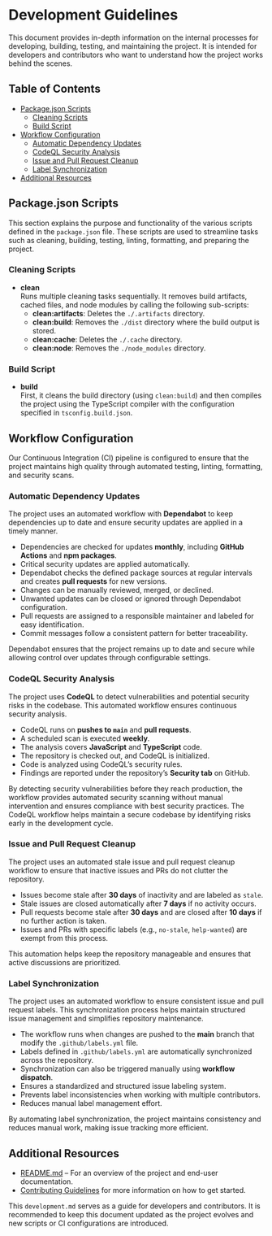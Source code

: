 # Development Guidelines <!-- omit in toc -->

This document provides in-depth information on the internal processes for developing,
building, testing, and maintaining the project. It is intended for developers and
contributors who want to understand how the project works behind the scenes.

## Table of Contents <!-- omit in toc -->

- [Package.json Scripts](#packagejson-scripts)
  - [Cleaning Scripts](#cleaning-scripts)
  - [Build Script](#build-script)
- [Workflow Configuration](#workflow-configuration)
  - [Automatic Dependency Updates](#automatic-dependency-updates)
  - [CodeQL Security Analysis](#codeql-security-analysis)
  - [Issue and Pull Request Cleanup](#issue-and-pull-request-cleanup)
  - [Label Synchronization](#label-synchronization)
- [Additional Resources](#additional-resources)

## Package.json Scripts

This section explains the purpose and functionality of the various scripts defined
in the `package.json` file. These scripts are used to streamline tasks such as
cleaning, building, testing, linting, formatting, and preparing the project.

### Cleaning Scripts

- **clean**  
  Runs multiple cleaning tasks sequentially. It removes build artifacts, cached files,
  and node modules by calling the following sub-scripts:
  - **clean:artifacts**: Deletes the `./.artifacts` directory.
  - **clean:build**: Removes the `./dist` directory where the build output is stored.
  - **clean:cache**: Deletes the `./.cache` directory.
  - **clean:node**: Removes the `./node_modules` directory.

### Build Script

- **build**  
  First, it cleans the build directory (using `clean:build`) and then compiles
  the project using the TypeScript compiler with the configuration specified in `tsconfig.build.json`.

## Workflow Configuration

Our Continuous Integration (CI) pipeline is configured to ensure that the project
maintains high quality through automated testing, linting, formatting, and
security scans.

### Automatic Dependency Updates

The project uses an automated workflow with **Dependabot** to keep dependencies
up to date and ensure security updates are applied in a timely manner.

- Dependencies are checked for updates **monthly**, including **GitHub Actions**
  and **npm packages**.
- Critical security updates are applied automatically.
- Dependabot checks the defined package sources at regular intervals and creates
  **pull requests** for new versions.
- Changes can be manually reviewed, merged, or declined.
- Unwanted updates can be closed or ignored through Dependabot configuration.
- Pull requests are assigned to a responsible maintainer and labeled for easy identification.
- Commit messages follow a consistent pattern for better traceability.

Dependabot ensures that the project remains up to date and secure while allowing
control over updates through configurable settings.

### CodeQL Security Analysis

The project uses **CodeQL** to detect vulnerabilities and potential security risks
in the codebase. This automated workflow ensures continuous security analysis.

- CodeQL runs on **pushes to `main`** and **pull requests**.
- A scheduled scan is executed **weekly**.
- The analysis covers **JavaScript** and **TypeScript** code.
- The repository is checked out, and CodeQL is initialized.
- Code is analyzed using CodeQL’s security rules.
- Findings are reported under the repository’s **Security tab** on GitHub.

By detecting security vulnerabilities before they reach production, the workflow
provides automated security scanning without manual intervention and ensures
compliance with best security practices. The CodeQL workflow helps maintain a
secure codebase by identifying risks early in the development cycle.

### Issue and Pull Request Cleanup

The project uses an automated stale issue and pull request cleanup workflow to
ensure that inactive issues and PRs do not clutter the repository.

- Issues become stale after **30 days** of inactivity and are labeled as `stale`.
- Stale issues are closed automatically after **7 days** if no activity occurs.
- Pull requests become stale after **30 days** and are closed after **10 days**
  if no further action is taken.
- Issues and PRs with specific labels (e.g., `no-stale`, `help-wanted`) are
  exempt from this process.

This automation helps keep the repository manageable and ensures that active
discussions are prioritized.

### Label Synchronization

The project uses an automated workflow to ensure consistent issue and pull
request labels. This synchronization process helps maintain structured issue
management and simplifies repository maintenance.

- The workflow runs when changes are pushed to the **main** branch that modify
  the `.github/labels.yml` file.
- Labels defined in `.github/labels.yml` are automatically synchronized across
  the repository.
- Synchronization can also be triggered manually using **workflow dispatch**.
- Ensures a standardized and structured issue labeling system.
- Prevents label inconsistencies when working with multiple contributors.
- Reduces manual label management effort.

By automating label synchronization, the project maintains consistency and
reduces manual work, making issue tracking more efficient.

## Additional Resources

- [README.md][REF_INTERN_FILE_MD_README] – For an overview of the project and
  end-user documentation.
- [Contributing Guidelines][REF_INTERN_FILE_MD_CONTRIBUTING] for more information
  on how to get started.

This `development.md` serves as a guide for developers and contributors. It is
recommended to keep this document updated as the project evolves and new scripts
or CI configurations are introduced.

[REF_INTERN_EMAIL_ADDRESS_COD]: mailto:djblackeagle-dev@djblackeagle.services
[REF_INTERN_EMAIL_ADDRESS_OWNER]: mailto:djblackeagle-dev@djblackeagle.services
[REF_INTERN_EMAIL_ADDRESS_SECURITY]: mailto:djblackeagle-dev@djblackeagle.services
[REF_INTERN_FILE_MD_CHANGELOG]: CHANGELOG.md
[REF_INTERN_FILE_MD_CODE_OF_CONDUCT]: CODE_OF_CONDUCT.md
[REF_INTERN_FILE_MD_CONTRIBUTING]: CONTRIBUTING.md
[REF_INTERN_FILE_MD_DEVELOPMENT]: DEVELOPMENT.md
[REF_INTERN_FILE_MD_LICENSE]: LICENSE.md
[REF_INTERN_FILE_MD_README]: README.md
[REF_INTERN_FILE_MD_SECURITY]: SECURITY.md
[REF_INTERN_URL_ACTIONS]: https://github.com/DJBlackEagle/code-style-nodejs/actions
[REF_INTERN_URL_CODESTYLE]: https://github.com/DJBlackEagle/code-style-nodejs
[REF_INTERN_URL_COMMITS]: https://github.com/DJBlackEagle/code-style-nodejs/commits/main/
[REF_INTERN_URL_COMMIT_MESSAGE_FORMAT]: <https://www.conventionalcommits.org/en/v1.0.0/>
[REF_INTERN_URL_CONTRIBUTING_GENERATOR]: <https://contributing.md/generator>
[REF_INTERN_URL_GIT]: https://github.com/DJBlackEagle/code-style-nodejs
[REF_INTERN_URL_ISSUE_LIST]: https://github.com/DJBlackEagle/code-style-nodejs/issues
[REF_INTERN_URL_ISSUE_NEW]: https://github.com/DJBlackEagle/code-style-nodejs/issues/new/choose
[REF_INTERN_URL_MD_CHANGELOG]: https://github.com/DJBlackEagle/code-style-nodejs/blob/main/CHANGELOG.md
[REF_INTERN_URL_MD_CODE_OF_CONDUCT]: https://github.com/DJBlackEagle/code-style-nodejs/blob/main/CODE_OF_CONDUCT.md
[REF_INTERN_URL_MD_CONTRIBUTING]: https://github.com/DJBlackEagle/code-style-nodejs/blob/main/CONTRIBUTING.md
[REF_INTERN_URL_MD_DEVELOPMENT]: https://github.com/DJBlackEagle/code-style-nodejs/blob/main/DEVELOPMENT.md
[REF_INTERN_URL_MD_LICENSE]: https://github.com/DJBlackEagle/code-style-nodejs/blob/main/LICENSE.md
[REF_INTERN_URL_MD_README]: https://github.com/DJBlackEagle/code-style-nodejs/blob/main/README.md
[REF_INTERN_URL_MD_SECURITY]: https://github.com/DJBlackEagle/code-style-nodejs/blob/main/SECURITY.md
[REF_INTERN_URL_NPMJS_PACKAGE]: https://www.npmjs.com/package/@djblackeagle/code-style-nodejs
[REF_INTERN_URL_PULLREQUEST]: https://github.com/DJBlackEagle/code-style-nodejs/pulls
[REF_INTERN_URL_VULNERABILITY]: https://github.com/DJBlackEagle/code-style-nodejs/security
[REF_INTERN_URL_VULNERABILITY_NEW]: https://github.com/DJBlackEagle/code-style-nodejs/security/advisories/new
[REF_INTERN_URL_WORKFLOW_CQAT]: https://github.com/DJBlackEagle/code-style-nodejs/actions/workflows/code-quality-and-tests.yml
[REF_INTERN_URL_WORKFLOW_CODEQL]: https://github.com/DJBlackEagle/code-style-nodejs/actions/workflows/codeql.yml
